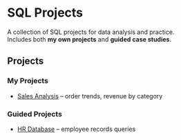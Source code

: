 # SQL Projects

A collection of SQL projects for data analysis and practice.  
Includes both **my own projects** and **guided case studies**.

## Projects

### My Projects
- [Sales Analysis](my-projects/sales-analysis) – order trends, revenue by category

### Guided Projects
- [HR Database](guided-projects/hr-database) – employee records queries

